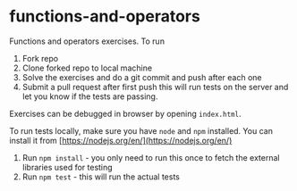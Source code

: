 # functions-and-operators

Functions and operators exercises. To run

1. Fork repo
2. Clone forked repo to local machine
4. Solve the exercises and do a git commit and push after each one
5. Submit a pull request after first push this will run tests on the server and let you know if the tests are passing.

Exercises can be debugged in browser by opening `index.html`.

To run tests locally, make sure you have `node` and `npm` installed. You can install it from [https://nodejs.org/en/](https://nodejs.org/en/)

1. Run `npm install` - you only need to run this once to fetch the external libraries used for testing
2. Run `npm test` - this will run the actual tests
